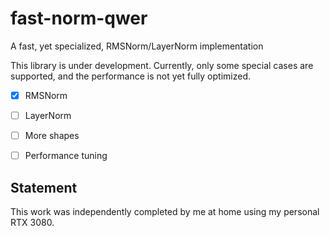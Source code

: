 # fast-norm-qwer

A fast, yet specialized, RMSNorm/LayerNorm implementation

This library is under development. Currently, only some special cases are supported, and the performance is not yet fully optimized.

- [x] RMSNorm
- [ ] LayerNorm
- [ ] More shapes
- [ ] Performance tuning


## Statement

This work was independently completed by me at home using my personal RTX 3080.

